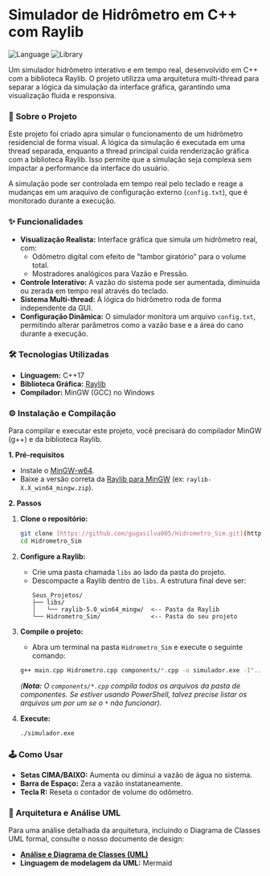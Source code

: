 # Simulador de Hidrômetro em C++ com Raylib

![Language](https://img.shields.io/badge/language-C%2B%2B-blue.svg)
![Library](https://img.shields.io/badge/library-Raylib-orange.svg)

Um simulador hidrômetro interativo e em tempo real, desenvolvido em C++ com a biblioteca Raylib. O projeto utilizza uma arquitetura multi-thread para separar a lógica da simulação da interface gráfica, garantindo uma visualização fluida e responsiva.

### 📜 Sobre o Projeto

Este projeto foi criado apra simular o funcionamento de um hidrômetro residencial de forma visual. A lógica da simulação é executada em uma thread separada, enquanto a thread principal cuida renderização gráfica com a biblioteca Raylib. Isso permite que a simulação seja complexa sem impactar a performance da interface do usuário.

A simulação pode ser controlada em tempo real pelo teclado e reage a mudanças em um araquivo de configuração externo (`config.txt`), que é monitorado durante a execução.

### ✨ Funcionalidades

* **Visualização Realista:** Interface gráfica que simula um hidrômetro real, com:
    * Odômetro digital com efeito de "tambor giratório" para o volume total.
    * Mostradores analógicos para Vazão e Pressão.
* **Controle Interativo:** A vazão do sistema pode ser aumentada, diminuída ou zerada em tempo real através do teclado.
* **Sistema Multi-thread:** A lógica do hidrômetro roda de forma independente da GUI.
* **Configuração Dinâmica:** O simulador monitora um arquivo `config.txt`, permitindo alterar parâmetros como a vazão base e a área do cano durante a execução.

### 🛠️ Tecnologias Utilizadas

* **Linguagem:** C++17
* **Biblioteca Gráfica:** [Raylib](https://www.raylib.com/)
* **Compilador:** MinGW (GCC) no Windows

### ⚙️ Instalação e Compilação

Para compilar e executar este projeto, você precisará do compilador MinGW (g++) e da biblioteca Raylib.

**1. Pré-requisitos**
* Instale o [MinGW-w64](https://www.mingw-w64.org/).
* Baixe a versão correta da [Raylib para MinGW](https://github.com/raysan5/raylib/releases) (ex: `raylib-X.X_win64_mingw.zip`).

**2. Passos**

1.  **Clone o repositório:**
    ```bash
    git clone [https://github.com/gugasilva005/Hidrometro_Sim.git](https://github.com/gugasilva005/Hidrometro_Sim.git)
    cd Hidrometro_Sim
    ```

2.  **Configure a Raylib:**
    * Crie uma pasta chamada `libs` ao lado da pasta do projeto.
    * Descompacte a Raylib dentro de `libs`. A estrutura final deve ser:
        ```
        Seus_Projetos/
        ├── libs/
        │   └── raylib-5.0_win64_mingw/  <-- Pasta da Raylib
        └── Hidrometro_Sim/              <-- Pasta do seu projeto
        ```

3.  **Compile o projeto:**
    * Abra um terminal na pasta `Hidrometro_Sim` e execute o seguinte comando:
    ```bash
    g++ main.cpp Hidrometro.cpp components/*.cpp -o simulador.exe -I"../libs/raylib-5.0_win64_mingw/include" -L"../libs/raylib-5.0_win64_mingw/lib" -lraylib -lopengl32 -lgdi32 -lwinmm -static -std=c++17
    ```
    *(**Nota:** O `components/*.cpp` compila todos os arquivos da pasta de componentes. Se estiver usando PowerShell, talvez precise listar os arquivos um por um se o `*` não funcionar).*

4.  **Execute:**
    ```bash
    ./simulador.exe
    ```

### 🕹️ Como Usar

* **Setas CIMA/BAIXO:** Aumenta ou diminui a vazão de água no sistema.
* **Barra de Espaço:** Zera a vazão instataneamente.
* **Tecla R:** Reseta o contador de volume do odômetro.

### 📄 Arquitetura e Análise UML

Para uma análise detalhada da arquitetura, incluindo o Diagrama de Classes UML formal, consulte o nosso documento de design:

* **[Análise e Diagrama de Classes (UML)](docs/DIAGRAMA_DE_CLASSES.md)**
* **Linguagem de modelagem da UML:** Mermaid